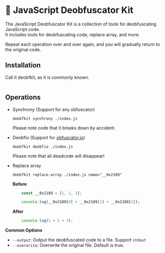 # 🔧 JavaScript Deobfuscator Kit

The JavaScript Deobfuscator Kit is a collection of tools for deobfuscating JavaScript code.  
It includes tools for deobfuscating code, replace array, and more.

Repeat each operation over and over again, and you will gradually return to the original code.

## Installation
Call it deobfkit, as it is commonly known.

```bash
```

## Operations

- Synchrony (Support for any obfuscator)  

    `deobfkit synchrony ./index.js`

    Please note code that it breaks down by accident.
- Deobfio (Support for [obfuscator.io](https://obfuscator.io))  

    `deobfkit deobfio ./index.js`

    Please note that all deadcode will disappear!
- Replace array  

    `deobfkit replace-array ./index.js name="__0x2189"`
    
    **Before**
    ```js
        const __0x2189 = [1, 2, 3];

        console.log(__0x2189[0] + __0x2189[1] + __0x2189[2]);
    ```

    **After**
    ```js
        console.log(1 + 2 + 3);
    ```

**Common Options**

- `--output`: Output the deobfuscated code to a file. Support `stdout`
- `--overwrite`: Overwrite the original file. Default is true.
